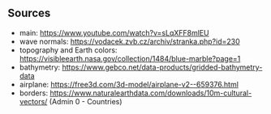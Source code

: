 ## Sources
* main: https://www.youtube.com/watch?v=sLqXFF8mlEU
* wave normals: https://vodacek.zvb.cz/archiv/stranka.php?id=230
* topography and Earth colors: https://visibleearth.nasa.gov/collection/1484/blue-marble?page=1
* bathymetry: https://www.gebco.net/data-products/gridded-bathymetry-data
* airplane: https://free3d.com/3d-model/airplane-v2--659376.html
* borders: https://www.naturalearthdata.com/downloads/10m-cultural-vectors/ (Admin 0 - Countries)
